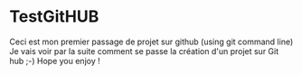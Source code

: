 # TestGitHUB

Ceci est mon premier passage de projet sur github (using git command line)
Je vais voir par la suite comment se passe la création d'un projet sur Git hub ;-)
Hope you enjoy !